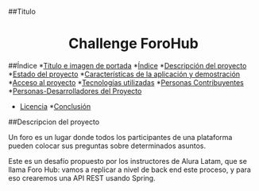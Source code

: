 
##Titulo
<h1 align="center">Challenge ForoHub </h1>


##Índice
*[Título e imagen de portada](#Título)
*[Índice](#índice)
*[Descripción del proyecto](#descripción-del-proyecto)
*[Estado del proyecto](#Estado-del-proyecto)
*[Características de la aplicación y demostración](#Características-de-la-aplicación-y-demostración)
*[Acceso al proyecto](#acceso-proyecto)
*[Tecnologías utilizadas](#tecnologías-utilizadas)
*[Personas Contribuyentes](#personas-contribuyentes)
*[Personas-Desarrolladores del Proyecto](#personas-desarrolladores)
* [Licencia](#licencia)
*[Conclusión](#conclusión)

##Descripcion del proyecto 
<br>
<p>
Un foro es un lugar donde todos los participantes de una plataforma
pueden colocar sus preguntas sobre determinados asuntos.

Este es un desafío propuesto por los instructores de Alura Latam, que se llama Foro Hub: vamos a replicar a nivel de back end este proceso, y para eso crearemos una API REST usando Spring.
</p>